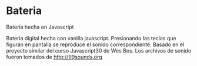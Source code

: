 # Bateria
Batería hecha en Javascript

Bateria digital hecha con vanilla javascript. Presionando las teclas que figuran en pantalla se reproduce el sonido correspondiente. 
Basado en el proyecto similar del curso Javascript30 de Wes Bos. Los archivos de sonido fueron tomados de http://99sounds.org

